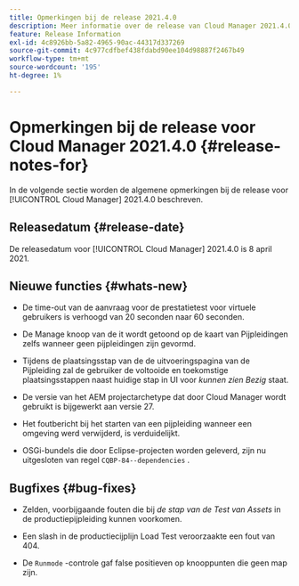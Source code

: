 ```yaml
---
title: Opmerkingen bij de release 2021.4.0
description: Meer informatie over de release van Cloud Manager 2021.4.0
feature: Release Information
exl-id: 4c8926bb-5a82-4965-90ac-44317d337269
source-git-commit: 4c977cdfbef438fdabd90ee104d98887f2467b49
workflow-type: tm+mt
source-wordcount: '195'
ht-degree: 1%

---
```


# Opmerkingen bij de release voor Cloud Manager 2021.4.0 {#release-notes-for}

In de volgende sectie worden de algemene opmerkingen bij de release voor [!UICONTROL Cloud Manager] 2021.4.0 beschreven.

## Releasedatum {#release-date}

De releasedatum voor [!UICONTROL Cloud Manager] 2021.4.0 is 8 april 2021.

## Nieuwe functies {#whats-new}

* De time-out van de aanvraag voor de prestatietest voor virtuele gebruikers is verhoogd van 20 seconden naar 60 seconden.

* De Manage knoop van de it wordt getoond op de kaart van Pijpleidingen zelfs wanneer geen pijpleidingen zijn gevormd.

* Tijdens de plaatsingsstap van de de uitvoeringspagina van de Pijpleiding zal de gebruiker de voltooide en toekomstige plaatsingsstappen naast huidige stap in UI voor *kunnen zien Bezig* staat.

* De versie van het AEM projectarchetype dat door Cloud Manager wordt gebruikt is bijgewerkt aan versie 27.

* Het foutbericht bij het starten van een pijpleiding wanneer een omgeving werd verwijderd, is verduidelijkt.

* OSGi-bundels die door Eclipse-projecten worden geleverd, zijn nu uitgesloten van regel `CQBP-84--dependencies` .

## Bugfixes {#bug-fixes}

* Zelden, voorbijgaande fouten die bij *de stap van de Test van Assets* in de productiepijpleiding kunnen voorkomen.

* Een slash in de productiecijplijn Load Test veroorzaakte een fout van 404.

* De `Runmode` -controle gaf false positieven op knooppunten die geen map zijn.
